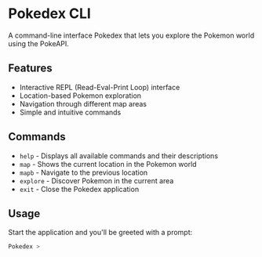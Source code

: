 # Pokedex CLI

A command-line interface Pokedex that lets you explore the Pokemon world using the PokeAPI.

## Features

- Interactive REPL (Read-Eval-Print Loop) interface
- Location-based Pokemon exploration
- Navigation through different map areas
- Simple and intuitive commands

## Commands

- `help` - Displays all available commands and their descriptions
- `map` - Shows the current location in the Pokemon world
- `mapb` - Navigate to the previous location
- `explore` - Discover Pokemon in the current area
- `exit` - Close the Pokedex application

## Usage

Start the application and you'll be greeted with a prompt:

```bash
Pokedex >
